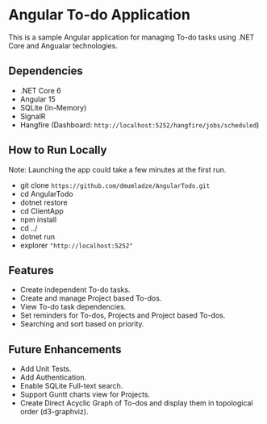 ﻿# Angular To-do Application

This is a sample Angular application for managing To-do tasks using .NET Core and Angualar technologies.

## Dependencies
- .NET Core 6
- Angular 15
- SQLite (In-Memory)
- SignalR
- Hangfire (Dashboard: `http://localhost:5252/hangfire/jobs/scheduled`)

## How to Run Locally
Note: Launching the app could take a few minutes at the first run.
- git clone `https://github.com/dmumladze/AngularTodo.git`
- cd AngularTodo
- dotnet restore
- cd ClientApp
- npm install
- cd ../
- dotnet run
- explorer `"http://localhost:5252"`

## Features
- Create independent To-do tasks.
- Create and manage Project based To-dos.
- View To-do task dependencies.
- Set reminders for To-dos, Projects and Project based To-dos.
- Searching and sort based on priority.

## Future Enhancements
- Add Unit Tests.
- Add Authentication.
- Enable SQLite Full-text search.
- Support Guntt charts view for Projects.
- Create Direct Acyclic Graph of To-dos and display them in topological order (d3-graphviz).
